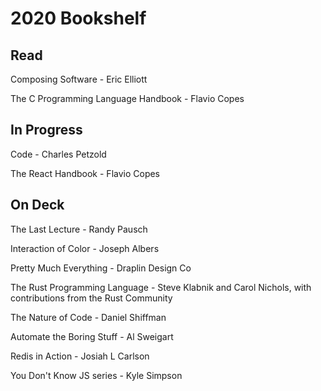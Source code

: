 # 2020 Bookshelf

## Read

Composing Software - Eric Elliott

The C Programming Language Handbook - Flavio Copes

## In Progress

Code - Charles Petzold

The React Handbook - Flavio Copes

## On Deck

The Last Lecture - Randy Pausch

Interaction of Color - Joseph Albers

Pretty Much Everything - Draplin Design Co

The Rust Programming Language - Steve Klabnik and Carol Nichols, with contributions from the Rust Community

The Nature of Code - Daniel Shiffman

Automate the Boring Stuff - Al Sweigart

Redis in Action - Josiah L Carlson

You Don't Know JS series - Kyle Simpson
